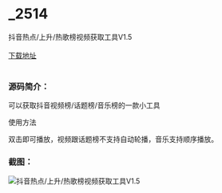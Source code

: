 # _2514
抖音热点/上升/热歌榜视频获取工具V1.5
<br/></br>
[下载地址](https://www.uuid2.com/2514.html "下载地址")
<br/></br>
<h3>源码简介：</h3>
<p>可以获取抖音视频榜/话题榜/音乐榜的一款小工具<p>
<p>使用方法<p>
<p>双击即可播放，视频跟话题榜不支持自动轮播，音乐支持顺序播放。<p>
<h3>截图：</h3>
<img src="https://www.uuid2.com/wp-content/uploads/img/202112/d5dca46940.png" alt="抖音热点/上升/热歌榜视频获取工具V1.5">
